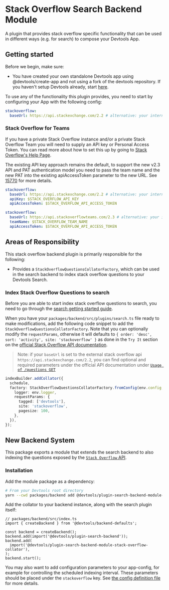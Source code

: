 # Stack Overflow Search Backend Module

A plugin that provides stack overflow specific functionality that can be used in different ways (e.g. for search) to compose your Devtools App.

## Getting started

Before we begin, make sure:

- You have created your own standalone Devtools app using @devtools/create-app and not using a fork of the devtools repository. If you haven't setup Devtools already, start [here](https://devtools.khulnasoft.com/docs/getting-started/).

To use any of the functionality this plugin provides, you need to start by configuring your App with the following config:

```yaml
stackoverflow:
  baseUrl: https://api.stackexchange.com/2.2 # alternative: your internal stack overflow instance
```

### Stack Overflow for Teams

If you have a private Stack Overflow instance and/or a private Stack Overflow Team you will need to supply an API key or Personal Access Token. You can read more about how to set this up by going to [Stack Overflow's Help Page](https://stackoverflow.help/en/articles/4385859-stack-overflow-for-teams-api).

The existing API key approach remains the default, to support the new v2.3 API and PAT authentication model you need to pass the team name and the new PAT into the existing apiAccessToken parameter to the new URL. See [15770](https://github.com/khulnasoft/devtools/issues/15770) for more details.

```yaml
stackoverflow:
  baseUrl: https://api.stackexchange.com/2.2 # alternative: your internal stack overflow instance
  apiKey: $STACK_OVERFLOW_API_KEY
  apiAccessToken: $STACK_OVERFLOW_API_ACCESS_TOKEN
```

```yaml
stackoverflow:
  baseUrl: https://api.stackoverflowteams.com/2.3 # alternative: your internal stack overflow instance
  teamName: $STACK_OVERFLOW_TEAM_NAME
  apiAccessToken: $STACK_OVERFLOW_API_ACCESS_TOKEN
```

## Areas of Responsibility

This stack overflow backend plugin is primarily responsible for the following:

- Provides a `StackOverflowQuestionsCollatorFactory`, which can be used in the search backend to index stack overflow questions to your Devtools Search.

### Index Stack Overflow Questions to search

Before you are able to start index stack overflow questions to search, you need to go through the [search getting started guide](https://devtools.khulnasoft.com/docs/features/search/getting-started).

When you have your `packages/backend/src/plugins/search.ts` file ready to make modifications, add the following code snippet to add the `StackOverflowQuestionsCollatorFactory`. Note that you can optionally modify the `requestParams`, otherwise it will defaults to `{ order: 'desc', sort: 'activity', site: 'stackoverflow' }` as done in the `Try It` section on the [official Stack Overflow API documentation](https://api.stackexchange.com/docs/questions).

> Note: if your `baseUrl` is set to the external stack overflow api `https://api.stackexchange.com/2.2`, you can find optional and required parameters under the official API documentation under [`Usage of /questions GET`](https://api.stackexchange.com/docs/questions)

```ts
indexBuilder.addCollator({
  schedule,
  factory: StackOverflowQuestionsCollatorFactory.fromConfig(env.config, {
    logger: env.logger,
    requestParams: {
      tagged: ['devtools'],
      site: 'stackoverflow',
      pagesize: 100,
    },
  }),
});
```

## New Backend System

This package exports a module that extends the search backend to also indexing the questions exposed by the [`Stack Overflow` API](https://api.stackexchange.com/docs/questions).

### Installation

Add the module package as a dependency:

```bash
# From your Devtools root directory
yarn --cwd packages/backend add @devtools/plugin-search-backend-module-stack-overflow-collator
```

Add the collator to your backend instance, along with the search plugin itself:

```tsx
// packages/backend/src/index.ts
import { createBackend } from '@devtools/backend-defaults';

const backend = createBackend();
backend.add(import('@devtools/plugin-search-backend'));
backend.add(
  import('@devtools/plugin-search-backend-module-stack-overflow-collator'),
);
backend.start();
```

You may also want to add configuration parameters to your app-config, for example for controlling the scheduled indexing interval. These parameters should be placed under the `stackoverflow` key. See [the config definition file](https://github.com/khulnasoft/devtools/blob/master/plugins/search-backend-module-stack-overflow-collator/config.d.ts) for more details.
